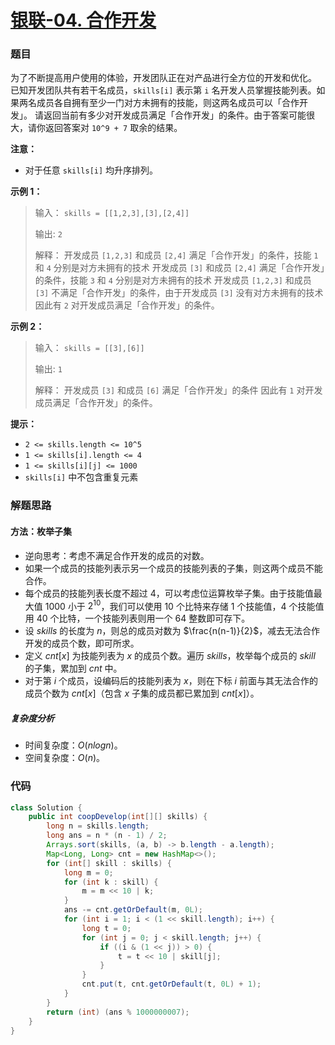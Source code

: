 # [银联-04. 合作开发](https://leetcode.cn/contest/cnunionpay-2022spring/problems/lCh58I/)

### 题目

为了不断提高用户使用的体验，开发团队正在对产品进行全方位的开发和优化。
已知开发团队共有若干名成员，`skills[i]` 表示第 `i` 名开发人员掌握技能列表。如果两名成员各自拥有至少一门对方未拥有的技能，则这两名成员可以「合作开发」。
请返回当前有多少对开发成员满足「合作开发」的条件。由于答案可能很大，请你返回答案对 `10^9 + 7` 取余的结果。

**注意：**

- 对于任意 `skills[i]` 均升序排列。

**示例 1：**

> 输入：
> `skills = [[1,2,3],[3],[2,4]]`
>
> 输出: `2`
>
> 解释：
> 开发成员 `[1,2,3]` 和成员 `[2,4]` 满足「合作开发」的条件，技能 `1` 和 `4` 分别是对方未拥有的技术
> 开发成员 `[3]` 和成员 `[2,4]` 满足「合作开发」的条件，技能 `3` 和 `4` 分别是对方未拥有的技术
> 开发成员 `[1,2,3]` 和成员 `[3]` 不满足「合作开发」的条件，由于开发成员 `[3]` 没有对方未拥有的技术
> 因此有 `2` 对开发成员满足「合作开发」的条件。

**示例 2：**

> 输入：
> `skills = [[3],[6]]`
>
> 输出: `1`
>
> 解释：
> 开发成员 `[3]` 和成员 `[6]` 满足「合作开发」的条件
> 因此有 `1` 对开发成员满足「合作开发」的条件。

**提示：**

- `2 <= skills.length <= 10^5`
- `1 <= skills[i].length <= 4`
- `1 <= skills[i][j] <= 1000`
- `skills[i]` 中不包含重复元素

### 解题思路

#### 方法：枚举子集

- 逆向思考：考虑不满足合作开发的成员的对数。
- 如果一个成员的技能列表示另一个成员的技能列表的子集，则这两个成员不能合作。
- 每个成员的技能列表长度不超过 $4$，可以考虑位运算枚举子集。由于技能值最大值 $1000$ 小于 $2^{10}$，我们可以使用 $10$ 个比特来存储 $1$ 个技能值，$4$ 个技能值用 $40$ 个比特，一个技能列表则用一个 $64$ 整数即可存下。
- 设 $skills$ 的长度为 $n$，则总的成员对数为 $\frac{n(n-1)}{2}$，减去无法合作开发的成员个数，即可所求。
- 定义 $cnt[x]$ 为技能列表为 $x$ 的成员个数。遍历 $skills$，枚举每个成员的 $skill$ 的子集，累加到 $cnt$ 中。
- 对于第 $i$ 个成员，设编码后的技能列表为 $x$，则在下标 $i$ 前面与其无法合作的成员个数为 $cnt[x]$（包含 $x$ 子集的成员都已累加到 $cnt[x]$）。

##### 复杂度分析

- 时间复杂度：$O(nlogn)$。
- 空间复杂度：$O(n)$。

### 代码

```java
class Solution {
    public int coopDevelop(int[][] skills) {
        long n = skills.length;
        long ans = n * (n - 1) / 2;
        Arrays.sort(skills, (a, b) -> b.length - a.length);
        Map<Long, Long> cnt = new HashMap<>();
        for (int[] skill : skills) {
            long m = 0;
            for (int k : skill) {
                m = m << 10 | k;
            }
            ans -= cnt.getOrDefault(m, 0L);
            for (int i = 1; i < (1 << skill.length); i++) {
                long t = 0;
                for (int j = 0; j < skill.length; j++) {
                    if ((i & (1 << j)) > 0) {
                        t = t << 10 | skill[j];
                    }
                }
                cnt.put(t, cnt.getOrDefault(t, 0L) + 1);
            }
        }
        return (int) (ans % 1000000007);
    }
}
```


